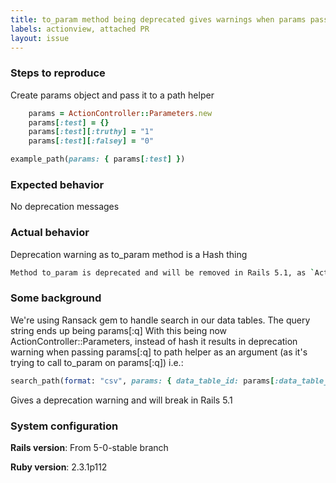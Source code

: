 ```yaml
---
title: to_param method being deprecated gives warnings when params passed in a path helper
labels: actionview, attached PR
layout: issue
---
```


### Steps to reproduce

Create params object and pass it to a path helper

```ruby
    params = ActionController::Parameters.new
    params[:test] = {}
    params[:test][:truthy] = "1"
    params[:test][:falsey] = "0"

example_path(params: { params[:test] })
```

### Expected behavior
No deprecation messages

### Actual behavior
Deprecation warning as to_param method is a Hash thing

```bash
Method to_param is deprecated and will be removed in Rails 5.1, as `ActionController::Parameters` no longer inherits from hash. Using this deprecated behavior exposes potential security problems. If you continue to use this method you may be creating a security vulnerability in your app that can be exploited. Instead, consider using one of these documented methods which are not deprecated: http://api.rubyonrails.org/v5.0.0.1/classes/ActionController/Parameters.html
```

### Some background

We're using Ransack gem to handle search in our data tables. The query string ends up being params[:q] With this being now ActionController::Parameters, instead of hash it results in deprecation warning when passing params[:q] to path helper as an argument (as it's trying to call to_param on params[:q]) i.e.:

```ruby
search_path(format: "csv", params: { data_table_id: params[:data_table_id], q: params[:q] })
```

Gives a deprecation warning and will break in Rails 5.1


### System configuration
**Rails version**: From 5-0-stable branch

**Ruby version**: 2.3.1p112

